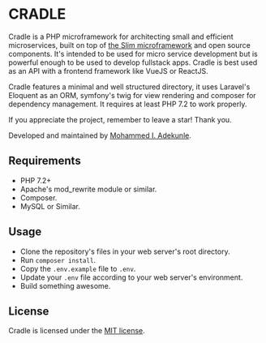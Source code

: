 # CRADLE

Cradle is a PHP microframework for architecting small and efficient microservices, built on top of [the Slim microframework](http://www.slimframework.com/) and open source components. It's intended to be used for micro service development but is powerful enough to be used to develop fullstack apps. Cradle is best used as an API with a frontend framework like VueJS or ReactJS.

Cradle features a minimal and well structured directory, it uses Laravel's Eloquent as an ORM, symfony's twig for view rendering and composer for dependency management. It requires at least PHP 7.2 to work properly.

If you appreciate the project, remember to leave a star! Thank you.

Developed and maintained by [Mohammed I. Adekunle](https://github.com/Iyiola-am).

## Requirements

- PHP 7.2+
- Apache's mod_rewrite module or similar.
- Composer.
- MySQL or Similar.

## Usage

- Clone the repository's files in your web server's root directory.
- Run `composer install`.
- Copy the `.env.example` file to `.env`.
- Update your `.env` file according to your web server's environment.
- Build something awesome.

## License

Cradle is licensed under the [MIT license](http://opensource.org/licenses/MIT).
